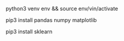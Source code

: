 python3 venv env && source env/vin/activate

pip3 install pandas numpy matplotlib

pip3 install sklearn
